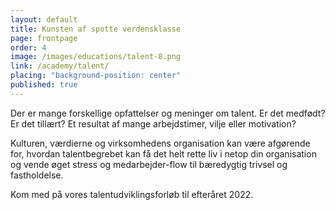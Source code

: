 ```yaml
---
layout: default
title: Kunsten af spotte verdensklasse
page: frontpage
order: 4
image: /images/educations/talent-8.png
link: /academy/talent/
placing: "background-position: center"
published: true
---
```


Der er mange forskellige opfattelser og meninger om talent. Er det medfødt? Er det tillært? Et resultat af mange arbejdstimer, vilje eller motivation?

Kulturen, værdierne og virksomhedens organisation kan være afgørende for, hvordan talentbegrebet kan få det helt rette liv i netop din organisation og vende øget stress og medarbejder-flow til bæredygtig trivsel og fastholdelse.

Kom med på vores talentudviklingsforløb til efteråret 2022.

